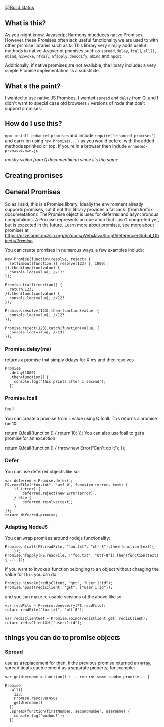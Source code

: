 [![Build Status](https://travis-ci.org/Macmee/enhanced-promises.svg?branch=master)](https://travis-ci.org/Macmee/enhanced-promises)

## What is this?

As you might know, Javascript Harmony introduces native Promises. However, these Promises often lack useful functionality we are used to with other promise libraries such as Q. This library very simply adds useful methods to native Javascript promises such as `spread`, `delay`, `fcall`, `all()`, `nbind`, `ninvoke`, `nfcall`, `nfapply`, `denodify`, `nbind` and `npost`.

Additionally, if native promises are not available, the library includes a very simple Promise implementation as a substitute.

## What's the point?

I wanted to use native JS Promises, I wanted `spread` and `delay` from Q, and I didn't want to special case old browsers / versions of node that don't support promises.

## How do I use this?

`npm install enhanced-promises` and include `require('enhanced-promises')` and carry on using `new Promise(...)` as you would before, with the added methods sprinked on top. If you're in a browser then include `enhanced-promises.min.js`

*mostly stolen from Q documentation since it's the same*

## Creating promises

## General Promises

So as I said, this is a Promise library. Ideally the environment already supports promises, but if not this library provides a fallback. (from firefox documentation): The Promise object is used for deferred and asynchronous computations. A Promise represents an operation that hasn't completed yet, but is expected in the future. Learn more about promises, see more about promises at https://developer.mozilla.org/en/docs/Web/JavaScript/Reference/Global_Objects/Promise

You can create promises in numerous ways, a few examples include:

```
new Promise(function(resolve, reject) {
  setTimeout(function(){ resolve(123) }, 1000);
}).then(function(value) {
  console.log(value); //123
});
```

```
Promise.fcall(function() {
  return 123;
}).then(function(value) {
  console.log(value); //123
});
```

```
Promise.resolve(123).then(function(value) {
  console.log(value); //123
});
```

```
Promise.reject(123).catch(function(value) {
  console.log(value); //123
});
```

### Promise.delay(ms)

returns a promise that simply delays for X ms and then resolves

```
Promise
  .delay(1000)
  .then(function() {
    console.log('this prints after 1 second');
  })
```

### Promise.fcall

fcall

You can create a promise from a value using Q.fcall. This returns a promise for 10.

return Q.fcall(function () {
    return 10;
});
You can also use fcall to get a promise for an exception.

return Q.fcall(function () {
    throw new Error("Can't do it");
});

### Defer

You can use deferred objects like so:

```
var deferred = Promise.defer();
FS.readFile("foo.txt", "utf-8", function (error, text) {
    if (error) {
        deferred.reject(new Error(error));
    } else {
        deferred.resolve(text);
    }
});
return deferred.promise;
```

### Adapting NodeJS

You can wrap promises around nodejs functionality:

```
Promise.nfcall(FS.readFile, "foo.txt", "utf-8").then(function(text){ ... });
Promise.nfapply(FS.readFile, ["foo.txt", "utf-8"]).then(function(text){ ... });
```

If you want to invoke a function belonging to an object without changing the value for `this` you can do:

```
Promise.ninvoke(redisClient, "get", "user:1:id");
Promise.npost(redisClient, "get", ["user:1:id"]);
```

and you can make re-usable versions of the above like so:

```
var readFile = Promise.denodeify(FS.readFile);
return readFile("foo.txt", "utf-8");

var redisClientGet = Promise.nbind(redisClient.get, redisClient);
return redisClientGet("user:1:id");
```

## things you can do to promise objects

### Spread

use as a replacement for then, if the previous promise returned an array, spread treats each element as a separate property, for example:

```
var getUsername = function() { .. returns some random promise .. }

Promise
  .all([
    123,
    Promise.resolve(456)
    getUsername()
  ])
  .spread(function(firstNumber, secondNumber, username) {
    console.log('woohoo!');
  })
```
